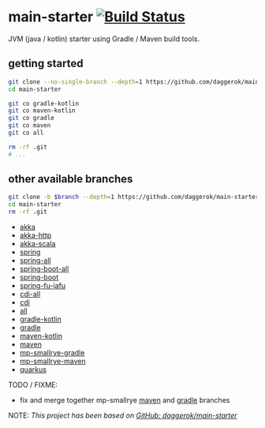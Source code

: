 # main-starter [![Build Status](https://travis-ci.org/daggerok/main-starter.svg?branch=master)](https://travis-ci.org/daggerok/main-starter)
JVM (java / kotlin) starter using Gradle / Maven build tools.

## getting started

```bash
git clone --no-single-branch --depth=1 https://github.com/daggerok/main-starter.git
cd main-starter

git co gradle-kotlin
git co maven-kotlin
git co gradle
git co maven
git co all

rm -rf .git
# ...
```

## other available branches

```bash
git clone -b $branch --depth=1 https://github.com/daggerok/main-starter.git
cd main-starter
rm -rf .git
```

* [akka](https://github.com/daggerok/main-starter/tree/akka/)
* [akka-http](https://github.com/daggerok/main-starter/tree/akka-http/)
* [akka-scala](https://github.com/daggerok/main-starter/tree/akka-scala/)
* [spring](https://github.com/daggerok/main-starter/tree/spring/)
* [spring-all](https://github.com/daggerok/main-starter/tree/spring-all/)
* [spring-boot-all](https://github.com/daggerok/main-starter/tree/spring-boot-all/)
* [spring-boot](https://github.com/daggerok/main-starter/tree/spring-boot/)
* [spring-fu-jafu](https://github.com/daggerok/main-starter/tree/spring-fu-jafu/)
* [cdi-all](https://github.com/daggerok/main-starter/tree/cdi-all/)
* [cdi](https://github.com/daggerok/main-starter/tree/cdi/)
* [all](https://github.com/daggerok/main-starter/tree/all/)
* [gradle-kotlin](https://github.com/daggerok/main-starter/tree/gradle-kotlin/)
* [gradle](https://github.com/daggerok/main-starter/tree/gradle/)
* [maven-kotlin](https://github.com/daggerok/main-starter/tree/maven-kotlin/)
* [maven](https://github.com/daggerok/main-starter/tree/maven/)
* [mp-smallrye-gradle](https://github.com/daggerok/main-starter/tree/mp-smallrye-gradle/)
* [mp-smallrye-maven](https://github.com/daggerok/main-starter/tree/mp-smallrye-maven/)
* [quarkus](https://github.com/daggerok/main-starter/tree/quarkus/)

TODO / FIXME:
* fix and merge together mp-smallrye [maven](https://github.com/daggerok/main-starter/tree/mp-smallrye-maven/) and [gradle](https://github.com/daggerok/main-starter/tree/mp-smallrye-gradle/) branches

NOTE: _This project has been based on [GitHub: daggerok/main-starter](https://github.com/daggerok/main-starter)_

<!--
_update versions_

```bash
./mvnw versions:display-plugin-updates
./gradlew dependencyUpdates -Drevision=release
```
-->
